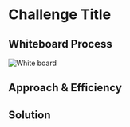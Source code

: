 # Challenge Title
<!-- Description of the challenge -->

## Whiteboard Process
![White board](./whiteboard.tldr)

## Approach & Efficiency
<!-- What approach did you take? Why? What is the Big O space/time for this approach? -->

## Solution
<!-- Show how to run your code, and examples of it in action -->
